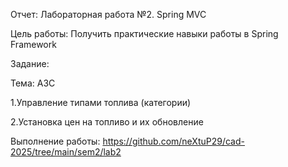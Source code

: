 Отчет: Лабораторная работа №2. Spring MVC

Цель работы: Получить практические навыки работы в Spring Framework

Задание: 

Тема: АЗС

1.Управление типами топлива (категории)

2.Установка цен на топливо и их обновление

Выполнение работы: https://github.com/neXtuP29/cad-2025/tree/main/sem2/lab2 
